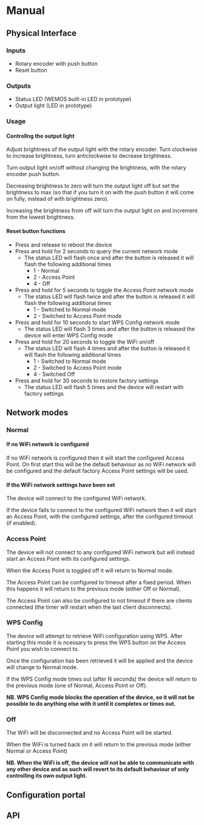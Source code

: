 # Manual

## Physical Interface

### Inputs

- Rotary encoder with push button
- Reset button

### Outputs

- Status LED (WEMOS built-in LED in prototype)
- Output light (LED in prototype)

### Usage

#### Controllng the output light

Adjust brightness of the output light with the rotary encoder. Turn clockwise to increase brightness, turn anticlockwise to decrease brightness.

Turn output light on/off without changing the brightness, with the rotary encoder push button.

Decreasing brightness to zero will turn the output light off but set the brightness to max (so that if you turn it on with the push button it will come on fully, instead of with brightness zero).

Increasing the brightness from off will turn the output light on and increment from the lowest brightness.

#### Reset button functions

- Press and release to reboot the device
- Press and hold for 2 seconds to query the current network mode
  - The status LED will flash once and after the button is released it will flash the following additional times
    - 1 - Normal
    - 2 - Access Point
    - 4 - Off
- Press and hold for 5 seconds to toggle the Access Point network mode
  - The status LED will flash twice and after the button is released it will flash the following additional times
    - 1 - Switched to Normal mode
    - 2 - Switched to Access Point mode
- Press and hold for 10 seconds to start WPS Config network mode
  - The status LED will flash 3 times and after the button is released the device will enter WPS Config mode
- Press and hold for 20 seconds to toggle the WiFi on/off
  - The status LED will flash 4 times and after the button is released it will flash the following additional times
    - 1 - Switched to Normal mode
    - 2 - Switched to Access Point mode
    - 4 - Switched Off
- Press and hold for 30 seconds to restore factory settings
  - The status LED will flash 5 times and the device will restart with factory settings

## Network modes

### Normal

#### If no WiFi network is configured

If no WiFi network is configured then it will start the configured Access Point. On first start this will be the default behaviour as no WiFi network will be configured and the default factory Access Point settings will be used.

#### If the WiFi network settings have been set

The device will connect to the configured WiFi network.

If the device fails to connect to the configured WiFi network then it will start an Access Point, with the configured settings, after the configured timeout (if enabled).

### Access Point

The device will not connect to any configured WiFi network but will instead start an Access Point with its configured settings.

When the Access Point is toggled off it will return to Normal mode.

The Access Point can be configured to timeout after a fixed period. When this happens it will return to the previous mode (either Off or Normal).

The Access Point can also be configured to not timeout if there are clients connected (the timer will restart when the last client disconnects).

### WPS Config

The device will attempt to retrieve WiFi configuration using WPS. After starting this mode it is ncessary to press the WPS button on the Access Point you wish to connect to.

Once the configuration has been retrieved it will be applied and the device will change to Normal mode.

If the WPS Config mode times out (after N seconds) the device will return to the previous mode (one of Normal, Access Point or Off).

**NB. WPS Config mode blocks the operation of the device, so it will not be possible to do anything else with it until it completes or times out.**

### Off

The WiFi will be disconnected and no Access Point will be started.

When the WiFi is turned back on it will return to the previous mode (either Normal or Access Point)

**NB. When the WiFi is off, the device will not be able to communicate with any other device and as such will revert to its default behaviour of only controlling its own output light.**

## Configuration portal

## API
